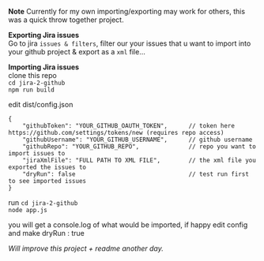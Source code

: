 **Note**  Currently for my own importing/exporting may work for others, this was a quick throw together project.   

**Exporting Jira issues**  
Go to jira `issues & filters`, filter our your issues that u want to import into your github project & export as a `xml` file... 

**Importing Jira issues**  
clone this repo   
`cd jira-2-github`   
`npm run build`   
 
edit dist/config.json   

```
{
    "githubToken": "YOUR_GITHUB_OAUTH_TOKEN",      // token here https://github.com/settings/tokens/new (requires repo access)   
    "githubUsername": "YOUR_GITHUB_USERNAME",      // github username
    "githubRepo": "YOUR_GITHUB_REPO",              // repo you want to import issues to
    "jiraXmlFile": "FULL PATH TO XML FILE",        // the xml file you exported the issues to
    "dryRun": false                                // test run first to see imported issues
}
```

run
`cd jira-2-github`   
`node app.js`    

you will get a console.log of what would be imported, if happy edit config and make dryRun : true   

*Will improve this project + readme another day.*